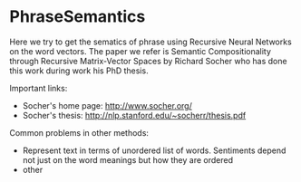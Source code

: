 # PhraseSemantics
Here we try to get the sematics of phrase using Recursive Neural Networks on the word vectors.
The paper we refer is Semantic Compositionality through Recursive Matrix-Vector Spaces by Richard Socher who has done this work during work his PhD thesis.

Important links:
* Socher's home page: http://www.socher.org/  
* Socher's thesis: http://nlp.stanford.edu/~socherr/thesis.pdf

Common problems in other methods:
* Represent text in terms of unordered list of words. Sentiments depend not just on the word meanings but how they are ordered
* other
